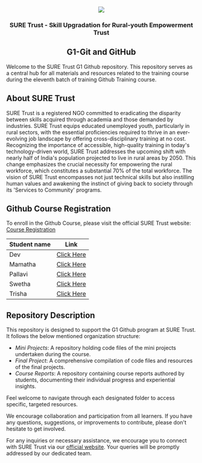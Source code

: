 <!-- PROJECT LOGO -->
<br />

<div align="center">
   <img src='https://user-images.githubusercontent.com/73131499/166115643-d3187f47-d38f-41b2-ae42-5ecbbc60de14.png' />


<h3 align="center">SURE Trust - Skill Upgradation for Rural-youth Empowerment Trust</h3>
  <h2>  G1-Git and GitHub </h2>
</div>

Welcome to the SURE Trust G1 Github repository. This repository serves as a central hub for all materials and resources related to the training course during the eleventh batch of training Github Training course.

## About SURE Trust

SURE Trust is a registered NGO committed to eradicating the disparity between skills acquired through academia and those demanded by industries. SURE Trust equips educated unemployed youth, particularly in rural sectors, with the essential proficiencies required to thrive in an ever-evolving job landscape by offering cross-disciplinary training at no cost. Recognizing the importance of accessible, high-quality training in today's technology-driven world, SURE Trust addresses the upcoming shift with nearly half of India's population projected to live in rural areas by 2050. This change emphasizes the crucial necessity for empowering the rural workforce, which constitutes a substantial 70% of the total workforce. The vision of SURE Trust encompasses not just technical skills but also instilling human values and awakening the instinct of giving back to society through its 'Services to Community' programs. 

## Github Course Registration

To enroll in the Github Course, please visit the official SURE Trust website: [Course Registration](https://suretrustforruralyouth.com/courses)

|Student name | Link |
|-------------|------|
|Dev|[Click Here](https://github.com/sure-trust/G1_Git_and_GitHub/blob/main/Course%20Report/Dev_Chadha.md)|
|Mamatha|[Click Here](https://github.com/sure-trust/G1_Git_and_GitHub/blob/main/Course%20Report/Mamatha_Reddy.md)|
|Pallavi|[Click Here](https://github.com/sure-trust/G1_Git_and_GitHub/blob/main/Course%20Report/Pallavi.md)|
|Swetha|[Click Here](https://github.com/sure-trust/G1_Git_and_GitHub/blob/main/Course%20Report/Palla_Swetha.md)|
|Trisha|[Click Here](https://github.com/sure-trust/G1_Git_and_GitHub/blob/main/Course%20Report/Trisha%20S.md)|

## Repository Description

This repository is designed to support the G1 Github program at SURE Trust. It follows the below mentioned organization structure:

- *Mini Projects*: A repository holding code files of the mini projects undertaken during the course.
- *Final Project*: A comprehensive compilation of code files and resources of the final projects.
- *Course Reports*: A repository containing course reports authored by students, documenting their individual progress and experiential insights.

Feel welcome to navigate through each designated folder to access specific, targeted resources. 

We encourage collaboration and participation from all learners. If you have any questions, suggestions, or improvements to contribute, please don't hesitate to get involved.

For any inquiries or necessary assistance, we encourage you to connect with SURE Trust via our [official website](https://suretrustforruralyouth.com/). Your queries will be promptly addressed by our dedicated team.
